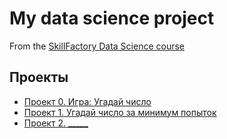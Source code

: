 # My data science project

From the [SkillFactory Data Science course](https://skillfactory.ru/courses/data-science)

## Проекты

* [Проект 0. Игра: Угадай число](https://github.com/SchyB/sf_ds/tree/main/project_0)
* [Проект 1. Угадай число за минимум попыток](https://github.com/SchyB/sf_ds/tree/main/project_1)
* [Проект 2. _____](____)
